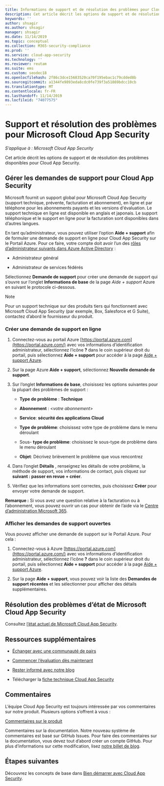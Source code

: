 ```yaml
---
title: Informations de support et de résolution des problèmes pour Cloud App Security
description: Cet article décrit les options de support et de résolution des problèmes disponibles pour Microsoft Cloud App Security.
keywords: ''
author: shsagir
ms.author: shsagir
manager: shsagir
ms.date: 11/14/2019
ms.topic: conceptual
ms.collection: M365-security-compliance
ms.prod: ''
ms.service: cloud-app-security
ms.technology: ''
ms.reviewer: reutam
ms.suite: ems
ms.custom: seodec18
ms.openlocfilehash: 2f86c3dce15683520ca70f195ebac1c79cdded8b
ms.sourcegitcommit: a1344fe9893eda8cdc0fe739f3a51869bdcc10cb
ms.translationtype: MT
ms.contentlocale: fr-FR
ms.lasthandoff: 11/14/2019
ms.locfileid: "74077575"
---
```

# <a name="support-and-troubleshooting-microsoft-cloud-app-security"></a>Support et résolution des problèmes pour Microsoft Cloud App Security

*S’applique à : Microsoft Cloud App Security*

Cet article décrit les options de support et de résolution des problèmes disponibles pour Cloud App Security.

## <a name="manage-support-requests-for-cloud-app-security"></a>Gérer les demandes de support pour Cloud App Security

Microsoft fournit un support global pour Microsoft Cloud App Security (support technique, prévente, facturation et abonnement), en ligne et par téléphone pour les abonnements payants et les versions d'évaluation. Le support technique en ligne est disponible en anglais et japonais. Le support téléphonique et le support en ligne pour la facturation sont disponibles dans d’autres langues.

En tant qu’administrateur, vous pouvez utiliser l’option **Aide + support** afin de formuler une demande de support en ligne pour Cloud App Security sur le Portail Azure. Pour ce faire, votre compte doit avoir l’un des [rôles d’administrateur suivants dans Azure Active Directory](https://docs.microsoft.com/azure/active-directory/active-directory-assign-admin-roles-azure-portal) :

* Administrateur général

* Administrateur de services fédérés

Sélectionnez **Demande de support** pour créer une demande de support qui s’ouvre sur l’onglet **Informations de base** de la page *Aide + support* Azure en suivant le protocole ci-dessous.

>[!NOTE]
> Pour un support technique sur des produits tiers qui fonctionnent avec Microsoft Cloud App Security (par exemple, Box, Salesforce et G Suite), contactez d’abord le fournisseur du produit.

### <a name="create-an-online-support-request"></a>Créer une demande de support en ligne

1. Connectez-vous au portail Azure [https://portal.azure.com](https://portal.azure.com/) avec vos informations d’identification administrateur, sélectionnez l’icône **?** dans le coin supérieur droit du portail, puis sélectionnez **Aide + support** pour accéder à la page [Aide + support Azure](https://ms.portal.azure.com/#blade/Microsoft_Azure_Support/HelpAndSupportBlade/overview).

2. Sur la page Azure **Aide + support**, sélectionnez **Nouvelle demande de support**.

3. Sur l’onglet **Informations de base**, choisissez les options suivantes pour la plupart des problèmes de support :

    * **Type de problème** : **Technique**

    * **Abonnement** : \<*votre abonnement*\>

    * **Service**: **sécurité des applications Cloud**

    * **Type de problème**: choisissez votre type de problème dans le menu déroulant

    * Sous- **type de problème**: choisissez le sous-type de problème dans le menu déroulant

    * **Objet**: Décrivez brièvement le problème que vous rencontrez

4. Dans l’onglet **Détails** , renseignez les détails de votre problème, la méthode de support, vos informations de contact, puis cliquez sur **suivant : passer en revue + créer**.

5. Vérifiez que les informations sont correctes, puis choisissez **Créer** pour envoyer votre demande de support.

**Remarque :** Si vous avez une question relative à la facturation ou à l’abonnement, vous pouvez ouvrir un cas pour obtenir de l’aide via le [Centre d’administration Microsoft 365](https://admin.microsoft.com/Support/SupportEntry.aspx).

### <a name="view-open-support-requests"></a>Afficher les demandes de support ouvertes

Vous pouvez afficher une demande de support sur le Portail Azure. Pour cela :

1. Connectez-vous à Azure [https://portal.azure.com](https://portal.azure.com/) avec vos informations d’identification administrateur, sélectionnez l’icône **?** dans le coin supérieur droit du portail, puis sélectionnez **Aide + support** pour accéder à la page [Aide + support Azure](https://ms.portal.azure.com/#blade/Microsoft_Azure_Support/HelpAndSupportBlade/overview).

2. Sur la page **Aide + support**, vous pouvez voir la liste des **Demandes de support récentes** et les sélectionner pour afficher des détails supplémentaires.

## <a name="troubleshooting-microsoft-cloud-app-security-status"></a>Résolution des problèmes d’état de Microsoft Cloud App Security

Consultez [l’état actuel de Microsoft Cloud App Security](https://status.cloudappsecurity.com/).

## <a name="additional-resources"></a>Ressources supplémentaires

* [Échanger avec une communauté de pairs](https://techcommunity.microsoft.com/t5/Microsoft-Cloud-App-Security/bd-p/MicrosoftCloudAppSecurity)

* [Commencer l’évaluation dès maintenant](https://signup.microsoft.com/Signup?OfferId=757c4c34-d589-46e4-9579-120bba5c92ed&ali=1)

* [Rester informé avec notre blog](https://techcommunity.microsoft.com/t5/Enterprise-Mobility-Security/bg-p/enterprisemobilityandsecurity/label-name/Microsoft%20Cloud%20App%20Security)

* Télécharger la [fiche technique Cloud App Security](https://download.microsoft.com/download/E/F/E/EFE908F8-7EDB-4244-8039-67BA574186CC/Microsoft_Cloud_App_Security_eBook.pdf)

## <a name="feedback"></a>Commentaires

L’équipe Cloud App Security est toujours intéressée par vos commentaires sur notre produit. Plusieurs options s’offrent à vous :

[Commentaires sur le produit](https://microsoftsecurity.uservoice.com/forums/905161-cloud-app-security)

Commentaires sur la documentation. Notre nouveau système de commentaires est basé sur GitHub Issues. Pour faire des commentaires sur la documentation, vous devez tout d’abord créer un compte GitHub. Pour plus d’informations sur cette modification, lisez [notre billet de blog](https://docs.microsoft.com/teamblog/a-new-feedback-system-is-coming-to-docs).

## <a name="next-steps"></a>Étapes suivantes

Découvrez les concepts de base dans [Bien démarrer avec Cloud App Security](getting-started-with-cloud-app-security.md).
